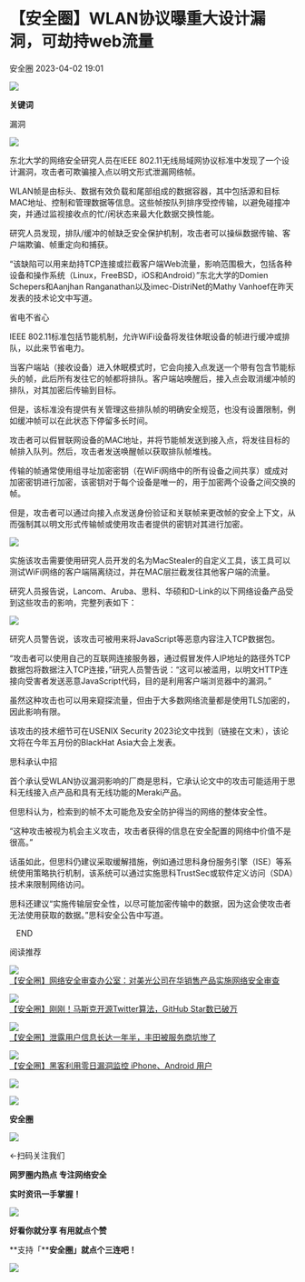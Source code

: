#  【安全圈】WLAN协议曝重大设计漏洞，可劫持web流量   
 安全圈   2023-04-02 19:01  
  
![](https://mmbiz.qpic.cn/mmbiz_jpg/aBHpjnrGylgSxa9I02IBd3bgLEhwfJCeRibw3LEjMujeAhD2CvyiaVCZJVHGHODbkPx3pViaX0sAibZsDun6sicUzdQ/640?wx_fmt=jpeg "")  
  
  
**关键词**  
  
  
  
漏洞  
  
  
![](https://mmbiz.qpic.cn/mmbiz_jpg/aBHpjnrGylj24icxjcfXGgnAuAVaSDEEODPKGJiaZ8AtgbLRXYQQhSc7Xe7aL2JicqCEoFuaF6skvmN9OZBggQ8ZQ/640?wx_fmt=jpeg "")  
  
东北大学的网络安全研究人员在IEEE 802.11无线局域网协议标准中发现了一个设计漏洞，攻击者可欺骗接入点以明文形式泄漏网络帧。  
  
WLAN帧是由标头、数据有效负载和尾部组成的数据容器，其中包括源和目标MAC地址、控制和管理数据等信息。这些帧按队列排序受控传输，以避免碰撞冲突，并通过监视接收点的忙/闲状态来最大化数据交换性能。  
  
研究人员发现，排队/缓冲的帧缺乏安全保护机制，攻击者可以操纵数据传输、客户端欺骗、帧重定向和捕获。  
  
“该缺陷可以用来劫持TCP连接或拦截客户端Web流量，影响范围极大，包括各种设备和操作系统（Linux，FreeBSD，iOS和Android）”东北大学的Domien Schepers和Aanjhan Ranganathan以及imec-DistriNet的Mathy Vanhoef在昨天发表的技术论文中写道。  
  
省电不省心  
  
IEEE 802.11标准包括节能机制，允许WiFi设备将发往休眠设备的帧进行缓冲或排队，以此来节省电力。  
  
当客户端站（接收设备）进入休眠模式时，它会向接入点发送一个带有包含节能标头的帧，此后所有发往它的帧都将排队。客户端站唤醒后，接入点会取消缓冲帧的排队，对其加密后传输到目标。  
  
但是，该标准没有提供有关管理这些排队帧的明确安全规范，也没有设置限制，例如缓冲帧可以在此状态下停留多长时间。  
  
攻击者可以假冒联网设备的MAC地址，并将节能帧发送到接入点，将发往目标的帧排入队列。然后，攻击者发送唤醒帧以获取排队帧堆栈。  
  
传输的帧通常使用组寻址加密密钥（在WiFi网络中的所有设备之间共享）或成对加密密钥进行加密，该密钥对于每个设备是唯一的，用于加密两个设备之间交换的帧。  
  
但是，攻击者可以通过向接入点发送身份验证和关联帧来更改帧的安全上下文，从而强制其以明文形式传输帧或使用攻击者提供的密钥对其进行加密。  
  
![](https://mmbiz.qpic.cn/mmbiz_png/aBHpjnrGylj24icxjcfXGgnAuAVaSDEEO1bByvKJF0h4F1MQEkmS56lOPut7VVhIlVxwoZFBxtqMyicYlPxH8ygQ/640?wx_fmt=png "")  
  
实施该攻击需要使用研究人员开发的名为MacStealer的自定义工具，该工具可以测试WiFi网络的客户端隔离绕过，并在MAC层拦截发往其他客户端的流量。  
  
研究人员报告说，Lancom、Aruba、思科、华硕和D-Link的以下网络设备产品受到这些攻击的影响，完整列表如下：  
  
![](https://mmbiz.qpic.cn/mmbiz_png/aBHpjnrGylj24icxjcfXGgnAuAVaSDEEOCrPeLsx3TQKNcVGjPs3SrmibaH7mw6LfmhiaA5fdPFvVWyGBw1giatrkg/640?wx_fmt=png "")  
  
研究人员警告说，该攻击可被用来将JavaScript等恶意内容注入TCP数据包。  
  
“攻击者可以使用自己的互联网连接服务器，通过假冒发件人IP地址的路径外TCP数据包将数据注入TCP连接，”研究人员警告说：“这可以被滥用，以明文HTTP连接向受害者发送恶意JavaScript代码，目的是利用客户端浏览器中的漏洞。”  
  
虽然这种攻击也可以用来窥探流量，但由于大多数网络流量都是使用TLS加密的，因此影响有限。  
  
该攻击的技术细节可在USENIX Security 2023论文中找到（链接在文末），该论文将在今年五月份的BlackHat Asia大会上发表。  
  
思科承认中招  
  
首个承认受WLAN协议漏洞影响的厂商是思科，它承认论文中的攻击可能适用于思科无线接入点产品和具有无线功能的Meraki产品。  
  
但思科认为，检索到的帧不太可能危及安全防护得当的网络的整体安全性。  
  
“这种攻击被视为机会主义攻击，攻击者获得的信息在安全配置的网络中价值不是很高。”  
  
话虽如此，但思科仍建议采取缓解措施，例如通过思科身份服务引擎（ISE）等系统使用策略执行机制，该系统可以通过实施思科TrustSec或软件定义访问（SDA）技术来限制网络访问。  
  
思科还建议“实施传输层安全性，以尽可能加密传输中的数据，因为这会使攻击者无法使用获取的数据。”思科安全公告中写道。  
  
  
  
   END    
  
  
阅读推荐  
  
  
![](https://mmbiz.qpic.cn/mmbiz_png/aBHpjnrGyljc4LjBvfGyWL0PIpKw67dlicEQu2XYYadwPXu2uSnEG1QSJXIZpVSicGibGPS5osUg3Ko3ZUlBUZ0rw/640?wx_fmt=png "")  
[【安全圈】网络安全审查办公室：对美光公司在华销售产品实施网络安全审查](http://mp.weixin.qq.com/s?__biz=MzIzMzE4NDU1OQ==&mid=2652032029&idx=1&sn=1e2baf879cbadc37620d308340882cfa&chksm=f36fe05dc418694b922fbf2712cee7168fc7d99acaaf920e524425c37f71d03b8e110ee09f6e&scene=21#wechat_redirect)  
  
  
  
![](https://mmbiz.qpic.cn/mmbiz_png/aBHpjnrGyljc4LjBvfGyWL0PIpKw67dle6ibJwns94gvvzuoIxYzkCpp6oa1rvxJgDq7eOPgksbwVtjSDAibibC5A/640?wx_fmt=png "")  
[【安全圈】刚刚！马斯克开源Twitter算法，GitHub Star数已破万](http://mp.weixin.qq.com/s?__biz=MzIzMzE4NDU1OQ==&mid=2652032029&idx=2&sn=ce4eb9e257fb278a077fa4460419d4ad&chksm=f36fe05dc418694b76b44ad435edd873892c79a27841ac70ad2376a836b48c36e4f20ff5d679&scene=21#wechat_redirect)  
  
  
  
![](https://mmbiz.qpic.cn/mmbiz_jpg/aBHpjnrGyljc4LjBvfGyWL0PIpKw67dlHPy2Xsve5pEtCLtyET1KIy1ocEMdCaia8VYmfWQmqwlE0U2ziac9O8Lw/640?wx_fmt=jpeg "")  
[【安全圈】泄露用户信息长达一年半，丰田被服务商坑惨了](http://mp.weixin.qq.com/s?__biz=MzIzMzE4NDU1OQ==&mid=2652032029&idx=3&sn=5ff68bc90b6a63fea3fabc45e80c1827&chksm=f36fe05dc418694b480e75a16f740d853bb1dda224c3d162d6f40c4307f68442fae4674e1bdf&scene=21#wechat_redirect)  
  
  
  
![](https://mmbiz.qpic.cn/mmbiz_jpg/aBHpjnrGyljc4LjBvfGyWL0PIpKw67dl3zE3vD6cLk7uSfpwHkVtELwUDvoO3aYlj9YxI8G1XXd0OwkCUzHqjw/640?wx_fmt=jpeg "")  
[【安全圈】黑客利用零日漏洞监控 iPhone、Android 用户](http://mp.weixin.qq.com/s?__biz=MzIzMzE4NDU1OQ==&mid=2652032029&idx=4&sn=c11bb8d82e07c8dd0027364a5211ce1f&chksm=f36fe05dc418694b2da61584eaab85afeb7bbf9d8efc6b97ed3b320efd8080869b5da0d9b318&scene=21#wechat_redirect)  
  
  
  
![](https://mmbiz.qpic.cn/mmbiz_gif/aBHpjnrGylgeVsVlL5y1RPJfUdozNyCEft6M27yliapIdNjlcdMaZ4UR4XxnQprGlCg8NH2Hz5Oib5aPIOiaqUicDQ/640?wx_fmt=gif "")  
  
  
  
![](https://mmbiz.qpic.cn/mmbiz_png/aBHpjnrGylgeVsVlL5y1RPJfUdozNyCEDQIyPYpjfp0XDaaKjeaU6YdFae1iagIvFmFb4djeiahnUy2jBnxkMbaw/640?wx_fmt=png "")  
  
**安全圈**  
  
![](https://mmbiz.qpic.cn/mmbiz_gif/aBHpjnrGylgeVsVlL5y1RPJfUdozNyCEft6M27yliapIdNjlcdMaZ4UR4XxnQprGlCg8NH2Hz5Oib5aPIOiaqUicDQ/640?wx_fmt=gif "")  
  
  
←扫码关注我们  
  
**网罗圈内热点 专注网络安全**  
  
**实时资讯一手掌握！**  
  
  
![](https://mmbiz.qpic.cn/mmbiz_gif/aBHpjnrGylgeVsVlL5y1RPJfUdozNyCE3vpzhuku5s1qibibQjHnY68iciaIGB4zYw1Zbl05GQ3H4hadeLdBpQ9wEA/640?wx_fmt=gif "")  
  
**好看你就分享 有用就点个赞**  
  
**支持「****安全圈」就点个三连吧！**  
  
![](https://mmbiz.qpic.cn/mmbiz_gif/aBHpjnrGylgeVsVlL5y1RPJfUdozNyCE3vpzhuku5s1qibibQjHnY68iciaIGB4zYw1Zbl05GQ3H4hadeLdBpQ9wEA/640?wx_fmt=gif "")  
  
  
  
  
  
  
  
